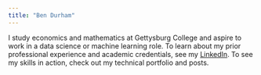 ```yaml
---
title: "Ben Durham"
---
```


I study economics and mathematics at Gettysburg College and aspire to work in a data science or machine learning role. To learn about my prior professional experience and academic credentials, see my [LinkedIn](https://www.linkedin.com/in/bendurham441). To see my skills in action, check out my technical portfolio and posts.
